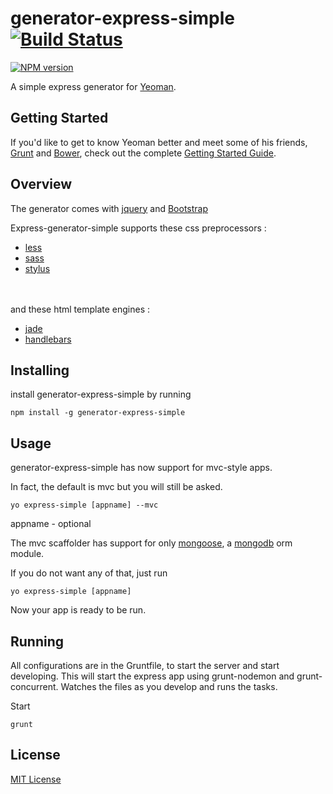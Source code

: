 # generator-express-simple [![Build Status](https://secure.travis-ci.org/ngenerio/generator-express-simple.png?branch=master)](https://travis-ci.org/ngenerio/generator-express-simple)
[![NPM version](https://badge.fury.io/js/generator-express-simple.png)](http://badge.fury.io/js/generator-express-simple)

A simple express generator for [Yeoman](http://yeoman.io).


## Getting Started

If you'd like to get to know Yeoman better and meet some of his friends, [Grunt](http://gruntjs.com) and [Bower](http://bower.io), check out the complete [Getting Started Guide](https://github.com/yeoman/yeoman/wiki/Getting-Started).

## Overview

The generator comes with [jquery](http://jquery.com) and [Bootstrap](http://getbootstrap.com)

Express-generator-simple supports these css preprocessors :

- [less](http://lesscss.org)
- [sass](http://sass-lang.com)
- [stylus](http://learnboost.github.io/stylus/)

<br></br>and these html template engines :

- [jade](http://jade-lang.com)
- [handlebars](http://handlebarsjs.com)

## Installing

install generator-express-simple by running

```shell
npm install -g generator-express-simple
```

## Usage
generator-express-simple has now support for mvc-style apps.

In fact, the default is mvc but you will still be asked.

```shell
yo express-simple [appname] --mvc
```
appname - optional

The mvc scaffolder has support for only [mongoose](http://mongoosejs.com), a [mongodb](http://mongodb.org) orm module.

If you do not want any of that, just run

```shell
yo express-simple [appname]
```
Now your app is ready to be run.

## Running
All configurations are in the Gruntfile, to start the server and start developing.
This will start the express app using grunt-nodemon and grunt-concurrent.
Watches the files as you develop and runs the tasks.

Start

```shell
grunt
```

## License

[MIT License](http://en.wikipedia.org/wiki/MIT_License)
